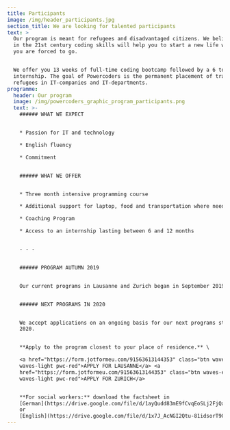 ```yaml
---
title: Participants
image: /img/header_participants.jpg
section_title: We are looking for talented participants
text: >
  Our program is meant for refugees and disadvantaged citizens. We believe that
  in the 21st century coding skills will help you to start a new life wherever
  you are forced to go.


  We offer you 13 weeks of full-time coding bootcamp followed by a 6 to 12-month
  internship. The goal of Powercoders is the permanent placement of trained
  refugees in IT-companies and IT-departments.
programme:
  header: Our program
  image: /img/powercoders_graphic_program_participants.png
  text: >-
    ###### WHAT WE EXPECT


    * Passion for IT and technology

    * English fluency

    * Commitment


    ###### WHAT WE OFFER


    * Three month intensive programming course

    * Additional support for laptop, food and transportation where needed

    * Coaching Program

    * Access to an internship lasting between 6 and 12 months 


    - - -


    ###### PROGRAM AUTUMN 2019


    Our current programs in Lausanne and Zurich began in September 2019. 


    ###### NEXT PROGRAMS IN 2020


    We accept applications on an ongoing basis for our next programs starting in
    2020.


    **Apply to the program closest to your place of residence.** \

    <a href="https://form.jotformeu.com/91563613144353" class="btn waves-effect
    waves-light pwc-red">APPLY FOR LAUSANNE</a> <a
    href="https://form.jotformeu.com/91563613144353" class="btn waves-effect
    waves-light pwc-red">APPLY FOR ZURICH</a>  


    **For social workers:** download the factsheet in
    [German](https://drive.google.com/file/d/1ayQudd83mE9fCvqEoSLj2FjQxpqeeDEu/view?usp=sharing)
    or
    [English](https://drive.google.com/file/d/1x7J_AcNGI2Qtu-81idsorT9GW-dyY1j0/view)
---
```


